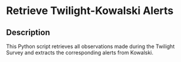 # Retrieve Twilight-Kowalski Alerts

## Description
This Python script retrieves all observations made during the Twilight Survey and extracts the corresponding alerts from Kowalski.
